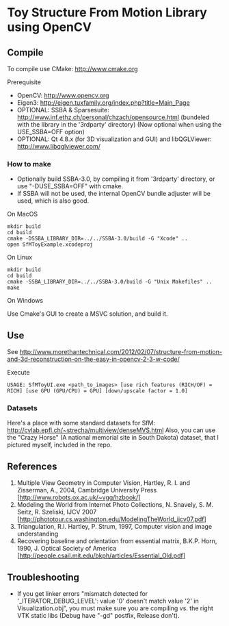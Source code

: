 # Toy Structure From Motion Library using OpenCV

## Compile

To compile use CMake: http://www.cmake.org

Prerequisite
- OpenCV: http://www.opencv.org
- Eigen3: http://eigen.tuxfamily.org/index.php?title=Main_Page
- OPTIONAL: SSBA & Sparsesuite: http://www.inf.ethz.ch/personal/chzach/opensource.html (bundeled with the library in the '3rdparty' directory) (Now optional when using the USE_SSBA=OFF option)
- OPTIONAL: Qt 4.8.x (for 3D visualization and GUI) and libQGLViewer: http://www.libqglviewer.com/

### How to make

- Optionally build SSBA-3.0, by compiling it from '3rdparty' directory, or use "-DUSE_SSBA=OFF" with cmake.
- If SSBA will not be used, the internal OpenCV bundle adjuster will be used, which is also good.

On MacOS

	mkdir build
	cd build
	cmake -DSSBA_LIBRARY_DIR=../../SSBA-3.0/build -G "Xcode" ..
	open SfMToyExample.xcodeproj

On Linux

	mkdir build
	cd build
	cmake -SSBA_LIBRARY_DIR=../../SSBA-3.0/build -G "Unix Makefiles" ..
	make 

On Windows

Use Cmake's GUI to create a MSVC solution, and build it.


## Use

See http://www.morethantechnical.com/2012/02/07/structure-from-motion-and-3d-reconstruction-on-the-easy-in-opencv-2-3-w-code/

Execute

	USAGE: SfMToyUI.exe <path_to_images> [use rich features (RICH/OF) = RICH] [use GPU (GPU/CPU) = GPU] [down/upscale factor = 1.0]

### Datasets

Here's a place with some standard datasets for SfM: http://cvlab.epfl.ch/~strecha/multiview/denseMVS.html
Also, you can use the "Crazy Horse" (A national memorial site in South Dakota) dataset, that I pictured myself, included in the repo.

## References

1. Multiple View Geometry in Computer Vision, Hartley, R. I. and Zisserman, A., 2004, Cambridge University Press [http://www.robots.ox.ac.uk/~vgg/hzbook/]
2. Modeling the World from Internet Photo Collections, N. Snavely, S. M. Seitz, R. Szeliski, IJCV 2007 [http://phototour.cs.washington.edu/ModelingTheWorld_ijcv07.pdf]
3. Triangulation, R.I. Hartley, P. Strum, 1997, Computer vision and image understanding
4. Recovering baseline and orientation from essential matrix, B.K.P. Horn, 1990, J. Optical Society of America [http://people.csail.mit.edu/bkph/articles/Essential_Old.pdf]

## Troubleshooting

- If you get linker errors "mismatch detected for '_ITERATOR_DEBUG_LEVEL': value '0' doesn't match value '2' in Visualization.obj", you must make sure you are compiling vs. the right VTK static libs (Debug have "-gd" postfix, Release don't).
